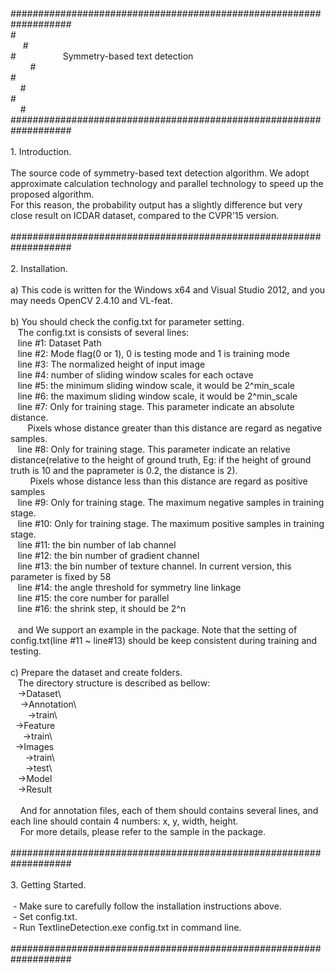 <div><div>###################################################################</div><div># &nbsp; &nbsp; &nbsp; &nbsp; &nbsp; &nbsp; &nbsp; &nbsp; &nbsp; &nbsp; &nbsp; &nbsp; &nbsp; &nbsp; &nbsp; &nbsp; &nbsp; &nbsp; &nbsp; &nbsp; &nbsp; &nbsp; &nbsp; &nbsp; &nbsp; &nbsp; &nbsp; &nbsp; &nbsp; &nbsp; &nbsp; &nbsp; &nbsp; &nbsp; &nbsp; &nbsp; &nbsp; &nbsp; &nbsp; &nbsp; &nbsp; &nbsp; &nbsp; &nbsp; &nbsp; &nbsp; &nbsp; &nbsp; &nbsp; &nbsp; &nbsp; &nbsp; &nbsp; &nbsp; &nbsp; &nbsp; &nbsp; &nbsp; &nbsp; &nbsp; &nbsp; &nbsp; &nbsp; &nbsp; &nbsp;#</div><div># &nbsp; &nbsp; &nbsp; &nbsp; &nbsp; &nbsp; &nbsp; &nbsp; &nbsp; Symmetry-based text detection &nbsp; &nbsp; &nbsp; &nbsp; &nbsp; &nbsp; &nbsp; &nbsp; &nbsp; &nbsp; &nbsp; &nbsp; &nbsp; &nbsp; &nbsp; &nbsp; &nbsp; &nbsp; &nbsp; &nbsp; &nbsp; &nbsp; &nbsp; &nbsp; &nbsp; &nbsp; &nbsp; &nbsp; &nbsp; &nbsp; #</div><div># &nbsp; &nbsp; &nbsp; &nbsp; &nbsp; &nbsp; &nbsp; &nbsp; &nbsp; &nbsp; &nbsp; &nbsp; &nbsp; &nbsp; &nbsp; &nbsp; &nbsp; &nbsp; &nbsp; &nbsp; &nbsp; &nbsp; &nbsp; &nbsp; &nbsp; &nbsp; &nbsp; &nbsp; &nbsp; &nbsp; &nbsp; &nbsp; &nbsp; &nbsp; &nbsp; &nbsp; &nbsp; &nbsp; &nbsp; &nbsp; &nbsp; &nbsp; &nbsp; &nbsp; &nbsp; &nbsp; &nbsp; &nbsp; &nbsp; &nbsp; &nbsp; &nbsp; &nbsp; &nbsp; &nbsp; &nbsp; &nbsp; &nbsp; &nbsp; &nbsp; &nbsp; &nbsp; &nbsp; &nbsp; #</div><div># &nbsp; &nbsp; &nbsp; &nbsp; &nbsp; &nbsp; &nbsp; &nbsp; &nbsp; &nbsp; &nbsp; &nbsp; &nbsp; &nbsp; &nbsp; &nbsp; &nbsp; &nbsp; &nbsp; &nbsp; &nbsp; &nbsp; &nbsp; &nbsp; &nbsp; &nbsp; &nbsp; &nbsp; &nbsp; &nbsp; &nbsp; &nbsp; &nbsp; &nbsp; &nbsp; &nbsp; &nbsp; &nbsp; &nbsp; &nbsp; &nbsp; &nbsp; &nbsp; &nbsp; &nbsp; &nbsp; &nbsp; &nbsp; &nbsp; &nbsp; &nbsp; &nbsp; &nbsp; &nbsp; &nbsp; &nbsp; &nbsp; &nbsp; &nbsp; &nbsp; &nbsp; &nbsp; &nbsp; &nbsp; #</div><div>###################################################################</div><div><br /></div><div>1. Introduction.</div><div><br /></div><div>The source code of symmetry-based text detection algorithm. We adopt approximate calculation technology and parallel technology to speed up the proposed algorithm.</div><div>For this reason, the probability output has a slightly difference but very close result on ICDAR dataset, compared to the CVPR'15 version.</div><div><br /></div><div>###################################################################</div><div><br /></div><div>2. Installation.</div><div><br /></div><div>a) This code is written for the Windows x64 and Visual Studio 2012, and you may needs OpenCV 2.4.10 and VL-feat.&nbsp;</div><div><br /></div><div>b) You should check the config.txt for parameter setting.</div><div>&nbsp; &nbsp;The config.txt is consists of several lines:</div><div>&nbsp; &nbsp;line #1: Dataset Path</div><div>&nbsp; &nbsp;line #2: Mode flag(0 or 1), 0 is testing mode and 1 is training mode</div><div>&nbsp; &nbsp;line #3: The normalized height of input image</div><div>&nbsp; &nbsp;line #4: number of sliding window scales for each octave</div><div>&nbsp; &nbsp;line #5: the minimum sliding window scale, it would be 2^min_scale</div><div>&nbsp; &nbsp;line #6: the maximum sliding window scale, it would be 2^min_scale</div><div>&nbsp; &nbsp;line #7: Only for training stage. This parameter indicate an absolute distance.&nbsp;</div><div><span class="Apple-tab-span" style="white-space:pre">	</span> &nbsp; &nbsp;Pixels whose distance greater than this distance are regard as negative samples.</div><div>&nbsp; &nbsp;line #8: Only for training stage. This parameter indicate an relative distance(relative to the height of ground truth, Eg: if the height of ground truth is 10 and the paprameter is 0.2, the distance is 2).&nbsp;</div><div><span class="Apple-tab-span" style="white-space:pre">	</span> &nbsp; &nbsp;Pixels whose distance less than this distance are regard as positive samples</div><div>&nbsp; &nbsp;line #9: Only for training stage. The maximum negative samples in training stage.</div><div>&nbsp; &nbsp;line #10: Only for training stage. The maximum positive samples in training stage.</div><div>&nbsp; &nbsp;line #11: the bin number of lab channel</div><div>&nbsp; &nbsp;line #12: the bin number of gradient channel</div><div>&nbsp; &nbsp;line #13: the bin number of texture channel. In current version, this parameter is fixed by 58</div><div>&nbsp; &nbsp;line #14: the angle threshold for symmetry line linkage</div><div>&nbsp; &nbsp;line #15: the core number for parallel</div><div>&nbsp; &nbsp;line #16: the shrink step, it should be 2^n</div><div><br /></div><div>&nbsp; &nbsp;and We support an example in the package. Note that the setting of config.txt(line #11 ~ line#13) should be keep consistent during training and testing.</div><div><br /></div><div>c) Prepare the dataset and create folders.</div><div>&nbsp; &nbsp;The directory structure is described as bellow:</div><div>&nbsp; &nbsp;-&gt;Dataset\</div><div><span class="Apple-tab-span" style="white-space:pre">	</span>-&gt;Annotation\&nbsp;</div><div><span class="Apple-tab-span" style="white-space:pre">		</span>-&gt;train\</div><div><span class="Apple-tab-span" style="white-space:pre">	</span>-&gt;Feature</div><div><span class="Apple-tab-span" style="white-space:pre">		</span>-&gt;train\</div><div><span class="Apple-tab-span" style="white-space:pre">	</span>-&gt;Images</div><div><span class="Apple-tab-span" style="white-space:pre">		</span>-&gt;train\</div><div><span class="Apple-tab-span" style="white-space:pre">		</span>-&gt;test\</div><div><span class="Apple-tab-span" style="white-space:pre">	</span>-&gt;Model</div><div><span class="Apple-tab-span" style="white-space:pre">	</span>-&gt;Result</div><div><span class="Apple-tab-span" style="white-space:pre">	</span></div><div>&nbsp; &nbsp; And for annotation files, each of them should contains several lines, and each line should contain 4 numbers: x, y, width, height.</div><div>&nbsp; &nbsp; For more details, please refer to the sample in the package.</div><div><span class="Apple-tab-span" style="white-space:pre">	</span></div><div>###################################################################</div><div><br /></div><div>3. Getting Started.</div><div><br /></div><div>&nbsp;- Make sure to carefully follow the installation instructions above.</div><div>&nbsp;- Set config.txt.</div><div>&nbsp;- Run TextlineDetection.exe config.txt in command line.</div><div><br /></div><div>###################################################################</div></div><div><br /></div>

